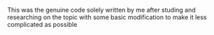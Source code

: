 This was the genuine code solely written by me after studing and researching on the topic with some basic modification to make it less complicated as possible 
